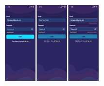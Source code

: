<img src="images/login-filled.png" alt='login-filled' width="100" height="250">
<img src="images/login-unfilled.png" alt='login-unfilled' width="100" height="250">
<img src="images/login-validation.png" alt='login-validation' width="100" height="250">


